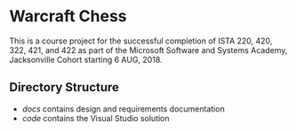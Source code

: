 # Warcraft Chess

This is a course project for the successful completion of ISTA 220, 420, 322, 421, and 422 as part of the Microsoft Software and Systems Academy, Jacksonville Cohort starting 6 AUG, 2018.

## Directory Structure

 - *docs* contains design and requirements documentation
 - *code* contains the Visual Studio solution
